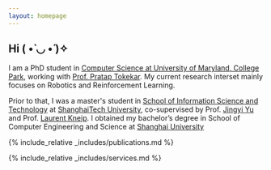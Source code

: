```yaml
---
layout: homepage
---
```


## Hi ( •̀ ◡ •́ )✧

I am a PhD student in [Computer Science at University of Maryland, College Park]((https://www.cs.umd.edu/)), working with [Prof. Pratap Tokekar](https://tokekar.com/). My current research interset mainly focuses on Robotics and Reinforcement Learning.

Prior to that, I was a master's student in [School of Information Science and Technology](https://sist.shanghaitech.edu.cn/sist_en/) at [ShanghaiTech University](http://www.shanghaitech.edu.cn/eng/main.htm), co-supervised by Prof. [Jingyi Yu](https://scholar.google.com/citations?user=R9L_AfQAAAAJ&hl=en) and Prof. [Laurent Kneip](http://www.laurentkneip.com/). I obtained my bachelor’s degree in School of Computer Engineering and Science at [Shanghai University](http://www.shu.edu.cn/)

<!-- ## Research Interests

- **Computer Vision:** image recognition, image generation, video captioning
- **Machine Learning:** meta-learning, incremental learning, transfer learning -->

<!-- ## News

- **[Feb. 2020]** Our paper about incremental learning is accepted to CVPR 2020.
- **[Feb. 2020]** We will host the ACM Multimedia Asia 2020 conference in Singapore!
- **[Sept. 2019]** Our paper about few-shot learning is accepted to NeurIPS 2019.
- **[Mar. 2019]** Our paper about few-shot learning is accepted to CVPR 2019. -->

{% include_relative _includes/publications.md %}

{% include_relative _includes/services.md %}
